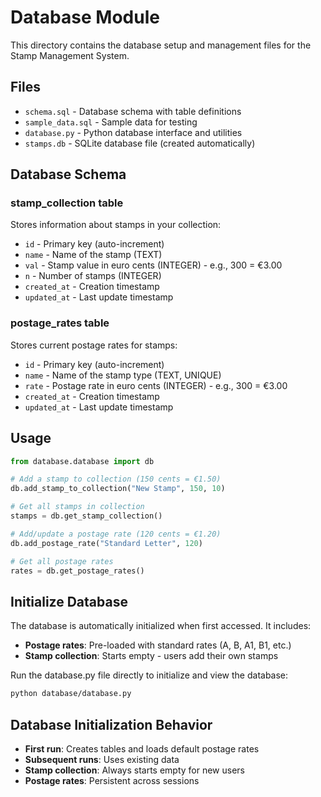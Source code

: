 # Database Module

This directory contains the database setup and management files for the Stamp Management System.

## Files

- `schema.sql` - Database schema with table definitions
- `sample_data.sql` - Sample data for testing
- `database.py` - Python database interface and utilities
- `stamps.db` - SQLite database file (created automatically)

## Database Schema

### stamp_collection table
Stores information about stamps in your collection:
- `id` - Primary key (auto-increment)
- `name` - Name of the stamp (TEXT)
- `val` - Stamp value in euro cents (INTEGER) - e.g., 300 = €3.00
- `n` - Number of stamps (INTEGER)
- `created_at` - Creation timestamp
- `updated_at` - Last update timestamp

### postage_rates table
Stores current postage rates for stamps:
- `id` - Primary key (auto-increment)
- `name` - Name of the stamp type (TEXT, UNIQUE)
- `rate` - Postage rate in euro cents (INTEGER) - e.g., 300 = €3.00
- `created_at` - Creation timestamp
- `updated_at` - Last update timestamp

## Usage

```python
from database.database import db

# Add a stamp to collection (150 cents = €1.50)
db.add_stamp_to_collection("New Stamp", 150, 10)

# Get all stamps in collection
stamps = db.get_stamp_collection()

# Add/update a postage rate (120 cents = €1.20)
db.add_postage_rate("Standard Letter", 120)

# Get all postage rates
rates = db.get_postage_rates()
```

## Initialize Database

The database is automatically initialized when first accessed. It includes:
- **Postage rates**: Pre-loaded with standard rates (A, B, A1, B1, etc.)
- **Stamp collection**: Starts empty - users add their own stamps

Run the database.py file directly to initialize and view the database:

```bash
python database/database.py
```

## Database Initialization Behavior

- **First run**: Creates tables and loads default postage rates
- **Subsequent runs**: Uses existing data
- **Stamp collection**: Always starts empty for new users
- **Postage rates**: Persistent across sessions
